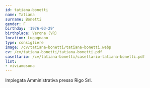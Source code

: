```yaml
---
id: tatiana-bonetti
name: Tatiana
surname: Bonetti
gender: F
birthday: '1976-03-29'
birthplace: Verona (VR)
location: Lugagnano
type: consigliere
image: /cv/tatiana-bonetti/tatiana-bonetti.webp
cv: /cv/tatiana-bonetti/tatiana-bonetti.pdf
casellario: /cv/tatiana-bonetti/casellario-tatiana-bonetti.pdf
list:
- viviamosona
---
```


Impiegata Amministrativa presso Rigo Srl.